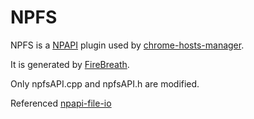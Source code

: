 NPFS
====================

NPFS is a [NPAPI](http://developer.chrome.com/extensions/npapi.html) plugin used by [chrome-hosts-manager](https://github.com/gbk/chrome-hosts-manager).

It is generated by [FireBreath](http://www.firebreath.org/).

Only npfsAPI.cpp and npfsAPI.h are modified.

Referenced [npapi-file-io](http://code.google.com/p/npapi-file-io)
